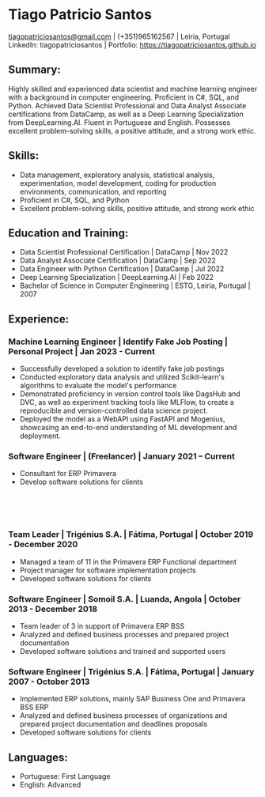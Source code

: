 # Tiago Patricio Santos
tiagopatriciosantos@gmail.com | (+351)965162567 | Leiria, Portugal<br>
LinkedIn: tiagopatriciosantos | Portfolio: https://tiagopatriciosantos.github.io

## Summary:
Highly skilled and experienced data scientist and machine learning engineer with a background in computer engineering. Proficient in C#, SQL, and Python. Achieved Data Scientist Professional and Data Analyst Associate certifications from DataCamp, as well as a Deep Learning Specialization from DeepLearning.AI. Fluent in Portuguese and English. Possesses excellent problem-solving skills, a positive attitude, and a strong work ethic.

## Skills:
- Data management, exploratory analysis, statistical analysis, experimentation, model development, coding for production environments, communication, and reporting
- Proficient in C#, SQL, and Python
- Excellent problem-solving skills, positive attitude, and strong work ethic

## Education and Training:
- Data Scientist Professional Certification | DataCamp | Nov 2022
- Data Analyst Associate Certification | DataCamp | Sep 2022
- Data Engineer with Python Certification | DataCamp | Jul 2022
- Deep Learning Specialization | DeepLearning.AI | Feb 2022
- Bachelor of Science in Computer Engineering | ESTG, Leiria, Portugal | 2007

## Experience:
### Machine Learning Engineer | Identify Fake Job Posting | Personal Project | Jan 2023 - Current
- Successfully developed a solution to identify fake job postings
- Conducted exploratory data analysis and utilized Scikit-learn's algorithms to evaluate the model's performance
- Demonstrated proficiency in version control tools like DagsHub and DVC, as well as experiment tracking tools like MLFlow, to create a reproducible and version-controlled data science project.
- Deployed the model as a WebAPI using FastAPI and Mogenius, showcasing an end-to-end understanding of ML development and deployment.

### Software Engineer | (Freelancer) | January 2021 – Current
- Consultant for ERP Primavera
- Develop software solutions for clients
<br>
<br>
<br>

### Team Leader | Trigénius S.A. | Fátima, Portugal | October 2019 - December 2020
- Managed a team of 11 in the Primavera ERP Functional department
- Project manager for software implementation projects
- Developed software solutions for clients

### Software Engineer | Somoil S.A. | Luanda, Angola | October 2013 - December 2018
- Team leader of 3 in support of Primavera ERP BSS
- Analyzed and defined business processes and prepared project documentation
- Developed software solutions and trained and supported users

### Software Engineer | Trigénius S.A. | Fátima, Portugal | January 2007 - October 2013
- Implemented ERP solutions, mainly SAP Business One and Primavera BSS ERP
- Analyzed and defined business processes of organizations and prepared project documentation and deadlines proposals
- Developed software solutions for clients

## Languages:
- Portuguese: First Language
- English: Advanced